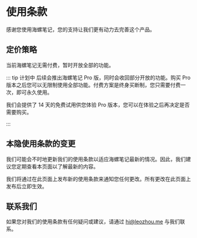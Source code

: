 # 使用条款

感谢您使用海螺笔记，您的支持让我们更有动力去完善这个产品。

## 定价策略
当前海螺笔记无需付费，暂时开放全部的功能。

::: tip 计划中
后续会推出海螺笔记 Pro 版，同时会收回部分开放的功能。购买 Pro 版本之后您可以无限制使用全部功能。付费方案是终身买断制，您只需要付费一次，即可永久使用。

我们会提供了 14 天的免费试用供您体验 Pro 版本，您可以在体验之后再决定是否需要购买。

:::

## 本隐使用条款的变更
我们可能会不时地更新我们的使用条款以适应海螺笔记最新的情况。因此，我们建议您定期查看本页面以了解最新的内容。

我们将通过在此页面上发布新的使用条款来通知您任何更改。所有更改在此页面上发布后立即生效。

## 联系我们
如果您对我们的使用条款有任何疑问或建议，请通过 [hi@leozhou.me](mailto:hi@leozhou.me) 与我们联系。

